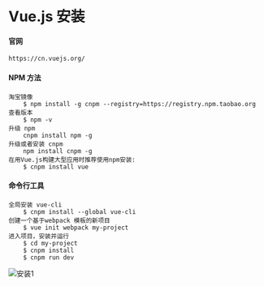 # Vue.js 安装

#### 官网

```
https://cn.vuejs.org/
```

#### NPM 方法

```
淘宝镜像
	$ npm install -g cnpm --registry=https://registry.npm.taobao.org
查看版本
	$ npm -v
升级 npm
	cnpm install npm -g
升级或者安装 cnpm	
	npm install cnpm -g
在用Vue.js构建大型应用时推荐使用npm安装:
	$ cnpm install vue
```

#### 命令行工具

```
全局安装 vue-cli
	$ cnpm install --global vue-cli
创建一个基于webpack 模板的新项目
	$ vue init webpack my-project
进入项目，安装并运行
	$ cd my-project 
	$ cnpm install 
	$ cnpm run dev
```

![安装1](C:\Users\77912\Desktop\Vue.js\VUE\img\安装1.png)
